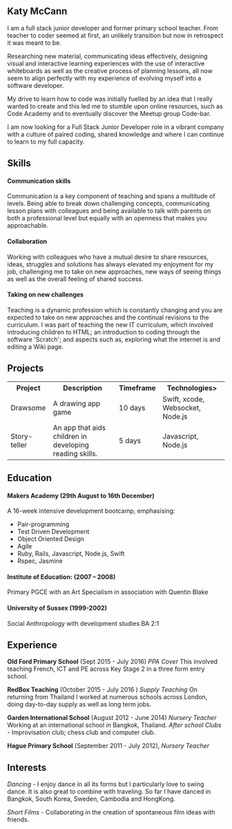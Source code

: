 ## Katy McCann

I am a full stack junior developer and former primary school teacher.
From teacher to coder seemed at first, an unlikely transition but now in retrospect it was meant to be.

Researching new material, communicating ideas effectively, designing visual and interactive learning experiences with the use of interactive whiteboards as well as the creative process of planning lessons, all now seem to align perfectly with my experience of evolving myself into a software developer.

My drive to learn how to code was initially fuelled by an idea that I really wanted to create and this led me to stumble upon online resources, such as Code Academy and to eventually discover the Meetup group Code-bar.

I am now looking for a Full Stack Junior Developer role in a vibrant company with a culture of paired coding, shared knowledge and where I can continue to learn to my full capacity.

## Skills

#### Communication skills
Communication is a key component of teaching and spans a multitude of levels. Being able to break down challenging concepts, communicating lesson plans with colleagues and being available to talk with parents on both a professional level but equally with an openness that makes you approachable.


#### Collaboration
Working with colleagues who have a mutual desire to share resources, ideas, struggles and solutions has always elevated my enjoyment for my job, challenging me to take on new approaches, new ways of seeing things as well as the overall feeling of shared success.

#### Taking on new challenges
Teaching is a dynamic profession which is constantly changing and you are expected to take on new approaches and the continual revisions to the curriculum. I was part of teaching the new IT curriculum, which involved introducing children to HTML; an introduction to coding through the software 'Scratch'; and aspects such as, exploring what the internet is and editing a Wiki page.

## Projects
<table>
<tr><th>Project</th><th>Description</th><th>Timeframe</th><th>Technologies></th></tr>
<tr><td>Drawsome</td><td> A drawing app game</td><td>10 days</td><td>Swift, xcode, Websocket, Node.js</td></tr>
<tr><td>Story-teller</td><td> An app that aids children in developing reading skills.</td><td>5 days</td><td> Javascript, Node.js</td></tr>
</table>


## Education

#### Makers Academy (29th August  to 16th December)
A 16-week intensive development bootcamp, emphasising:

- Pair-programming
- Test Driven Development
- Object Oriented Design
- Agile
- Ruby, Rails, Javascript, Node.js, Swift
- Rspec, Jasmine

#### Institute of Education: (2007 – 2008)
Primary PGCE with an Art Specialism in association with Quentin Blake

#### University of Sussex (1999-2002)
Social Anthropology with development studies BA 2:1

## Experience
**Old Ford Primary School** (Sept 2015 - July 2016)
*PPA Cover*
This involved teaching French, ICT and PE across Key Stage 2 in a three form entry school.

**RedBox Teaching** (October 2015 - July 2016  )
*Supply Teaching*
On returning from Thailand I worked at numerous schools across London, doing day-to-day supply as well as long term jobs.

**Garden International School** (August 2012 - June 2014)
*Nursery Teacher*
Working at an international school in Bangkok, Thailand.
*After school Clubs* - Improvisation club; chess club and computer club.

**Hague Primary School** (September 2011 - July 2012),
*Nursery Teacher*

## Interests
*Dancing* - I enjoy dance in all its forms but I particularly love to swing dance. It is also great to combine with traveling. So far I have danced in Bangkok, South Korea, Sweden, Cambodia and HongKong.<br />

*Short Films* - Collaborating in the creation of spontaneous film ideas with friends.
